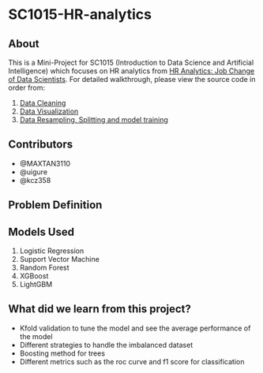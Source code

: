 # SC1015-HR-analytics

## About

This is a Mini-Project for SC1015 (Introduction to Data Science and Artificial Intelligence) which focuses on HR analytics from [HR Analytics: Job Change of Data Scientists](https://www.kaggle.com/datasets/arashnic/hr-analytics-job-change-of-data-scientists). For detailed walkthrough, please view the source code in order from:

1. [Data Cleaning](https://github.com/kcz358/SC1015-HR-analytics/blob/main/Data_Cleaning.ipynb)
2. [Data Visualization](https://github.com/kcz358/SC1015-HR-analytics/blob/main/EDA.ipynb)
3. [Data Resampling, Splitting and model training](https://github.com/kcz358/SC1015-HR-analytics/blob/main/HR-model_training.ipynb)
  
## Contributors

- @MAXTAN3110
- @uigure
- @kcz358

## Problem Definition



## Models Used

1. Logistic Regression
2. Support Vector Machine
3. Random Forest
4. XGBoost
5. LightGBM


## What did we learn from this project?

- Kfold validation to tune the model and see the average performance of the model
- Different strategies to handle the imbalanced dataset
- Boosting method for trees
- Different metrics such as the roc curve and f1 score for classification


